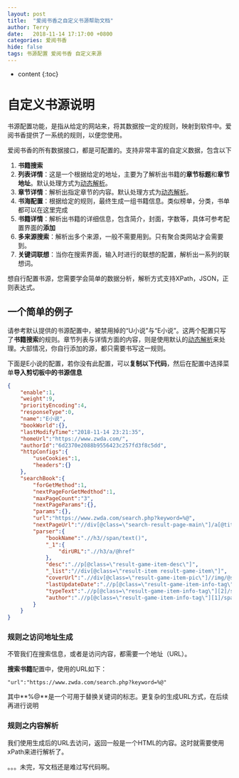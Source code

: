 ```yaml
---
layout: post
title:  "爱阅书香之自定义书源帮助文档"
author: Terry
date:   2018-11-14 17:17:00 +0800
categories: 爱阅书香
hide: false
tags: 书源配置 爱阅书香 自定义来源
---
```

 
* content
{:toc}

# 自定义书源说明

书源配置功能，是指从给定的网站来，将其数据按一定的规则，映射到软件中。爱阅书香提供了一系统的规则，以便您使用。

爱阅书香的所有数据接口，都是可配置的。支持非常丰富的自定义数据，包含以下
1. **书籍搜索**
2. **列表详情**：这是一个根据给定的地址，主要为了解析出书籍的**章节标题**和**章节地址**。默认处理方式为[动态解析](/2018/02/23/sourceConfigs/)。
3. **章节详情**：解析出指定章节的内容。默认处理方式为[动态解析](/2018/02/23/sourceConfigs/)。
4. **书海配置**：根据给定的规则，最终生成一组书籍信息。类似榜单，分类，书单都可以在这里完成
5. **书籍详情**：解析出书籍的详细信息，包含简介，封面，字数等，具体可参考配置界面的**添加**
6. **多来源搜索**：解析出多个来源，一般不需要用到。只有聚合类网站才会需要到。
7. **关键词联想**：当你在搜索界面，输入时进行的联想的配置，解析出一系列的联想词。


想自行配置书源，您需要学会简单的数据分析，解析方式支持XPath，JSON，正则表达式。



## 一个简单的例子

请参考默认提供的书源配置中，被禁用掉的“U小说”与“E小说”。这两个配置只写了**书籍搜索**的规则。章节列表与详情方面的内容，则是使用默认的[动态解析](/2018/02/23/sourceConfigs/)来处理。大部情况，你自行添加的源，都只需要书写这一规则。

下面是E小说的配置，若你没有此配置，可以**复制以下代码**，然后在配置中选择菜单**导入剪切板中的书源信息**
```json
{
    "enable":1,
    "weight":9,
    "priorityEncoding":4,
    "responseType":0,
    "name":"E小说",
    "bookWorld":{},
    "lastModifyTime":"2018-11-14 23:21:35",
    "homeUrl":"https://www.zwda.com/",
    "authorId":"6d2370e2088b9556423c257fd3f8c5dd",
    "httpConfigs":{
        "useCookies":1,
        "headers":{}
    },
    "searchBook":{
        "forGetMethod":1,
        "nextPageForGetMedthod":1,
        "maxPageCount":"3",
        "nextPageParams":{},
        "params":{},
        "url":"https://www.zwda.com/search.php?keyword=%@",
        "nextPageUrl":"//div[@class=\"search-result-page-main\"]/a[@title='下一页']/@href",
        "parser":{
            "bookName":".//h3//span/text()",
            "_1":{
                "dirURL":".//h3/a/@href"
            },
            "desc":".//p[@class=\"result-game-item-desc\"]",
            "_list":"//div[@class=\"result-item result-game-item\"]",
            "coverUrl":".//div[@class=\"result-game-item-pic\"]//img/@src",
            "lastUpdateDate":".//p[@class=\"result-game-item-info-tag\"][3]/span[2]/text()",
            "typeText":".//p[@class=\"result-game-item-info-tag\"][2]/span[2]/text()",
            "author":".//p[@class=\"result-game-item-info-tag\"][1]/span[2]//text()"
        }
    }
}
```

### 规则之访问地址生成

不管我们在搜索信息，或者是访问内容，都需要一个地址（URL）。

**搜索书籍**配置中，使用的URL如下：

```
"url":"https://www.zwda.com/search.php?keyword=%@"
```

其中**%@**是一个可用于替换关键词的标志。更复杂的生成URL方式，在后续再进行说明

### 规则之内容解析

我们使用生成后的URL去访问，返回一般是一个HTML的内容。这时就需要使用xPath来进行解析了。


。。。未完，写文档还是难过写代码啊。






